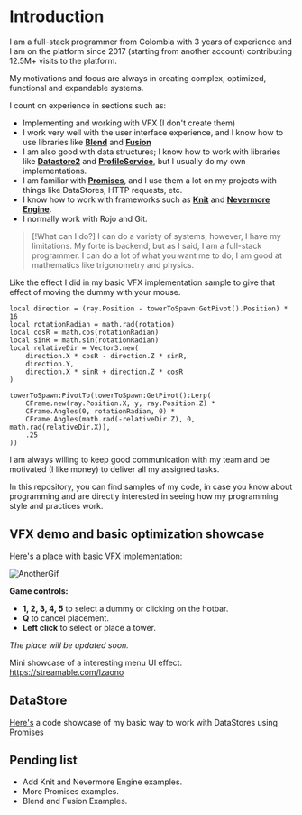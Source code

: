 
# Introduction

I am a full-stack programmer from Colombia with 3 years of experience and I am on the platform since 2017 (starting from another account) contributing 12.5M+ visits to the platform.

My motivations and focus are always in creating complex, optimized, functional and expandable systems.

I count on experience in sections such as:
- Implementing and working with VFX (I don't create them)
- I work very well with the user interface experience, and I know how to use libraries like **[Blend](https://quenty.github.io/NevermoreEngine/api/Blend/)** and [**Fusion**](https://elttob.uk/Fusion/)
- I am also good with data structures; I know how to work with libraries like [**Datastore2**](https://kampfkarren.github.io/Roblox/) and [**ProfileService**](https://madstudioroblox.github.io/ProfileService/), but I usually do my own implementations.
- I am familiar with [**Promises**](https://eryn.io/roblox-lua-promise/), and I use them a lot on my projects with things like DataStores, HTTP requests, etc.
- I know how to work with frameworks such as [**Knit**](https://sleitnick.github.io/Knit/) and [**Nevermore Engine**](https://quenty.github.io/NevermoreEngine/).
- I normally work with Rojo and Git.

> [!What can I do?]
> I can do a variety of systems; however, I have my limitations.
> My forte is backend, but as I said, I am a full-stack programmer. I can do a lot of what you want me to do; I am good at mathematics like trigonometry and physics.

Like the effect I did in my basic VFX implementation sample to give that effect of moving the dummy with your mouse.

```
local direction = (ray.Position - towerToSpawn:GetPivot().Position) * 16
local rotationRadian = math.rad(rotation)
local cosR = math.cos(rotationRadian)
local sinR = math.sin(rotationRadian)
local relativeDir = Vector3.new(
	direction.X * cosR - direction.Z * sinR,
	direction.Y,
	direction.X * sinR + direction.Z * cosR
)

towerToSpawn:PivotTo(towerToSpawn:GetPivot():Lerp(
	CFrame.new(ray.Position.X, y, ray.Position.Z) *
	CFrame.Angles(0, rotationRadian, 0) *
	CFrame.Angles(math.rad(-relativeDir.Z), 0, math.rad(relativeDir.X)),
	.25
))
```

I am always willing to keep good communication with my team and be motivated (I like money) to deliver all my assigned tasks.

In this repository, you can find samples of my code, in case you know about programming and are directly interested in seeing how my programming style and practices work.
## VFX demo and basic optimization showcase

[Here's](https://www.roblox.com/games/11596954214/VFX-work-showcase) a place with basic VFX implementation:

![AnotherGif](https://github.com/RenKa001/Portfolio-WIP/assets/119909665/b6751df4-aa7b-4f23-9463-f0cace1b04d0)

**Game controls:**
- **1, 2, 3, 4, 5** to select a dummy or clicking on the hotbar.
- **Q** to cancel placement.
- **Left click** to select or place a tower.

*The place will be updated soon.*

Mini showcase of a interesting menu UI effect.
https://streamable.com/lzaono

## DataStore
[Here's](https://github.com/RenKa001/Code-showcase/blob/main/StandardDataStoreExample.lua) a code showcase of my basic way to work with DataStores using [Promises](https://eryn.io/roblox-lua-promise/)
## Pending list

- Add Knit and Nevermore Engine examples.
- More Promises examples.
- Blend and Fusion Examples.
